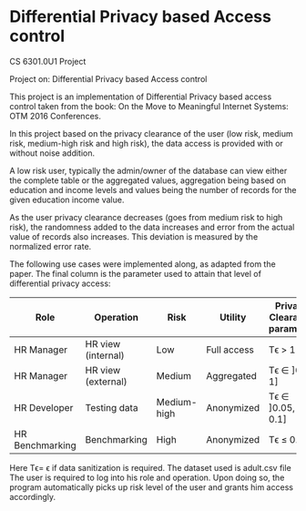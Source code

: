 # Differential Privacy based Access control

CS 6301.0U1 Project		

Project on: Differential Privacy based Access control

This project is an implementation of Differential Privacy based access control taken from the book: On the Move to Meaningful Internet Systems: OTM 2016 Conferences.

In this project based on the privacy clearance of the user (low risk, medium risk, medium-high risk and high risk), the data access is provided with or without noise addition.

A low risk user, typically the admin/owner of the database can view either the complete table or the aggregated values, aggregation being based on education and income levels and values being the number of records for the given education income value.

As the user privacy clearance decreases (goes from medium risk to high risk), the randomness added to the data increases and error from the actual value of records also increases. This deviation is measured by the normalized error rate.

The following use cases were implemented along, as adapted from the paper. The final column is the parameter used to attain that level of differential privacy access:

Role            | Operation          | Risk        | Utility     | Privacy Clearance parameter
--------------- | ------------------ | ----------- | ----------- | ----------------------------
HR Manager      | HR view (internal) | Low         | Full access | Tϵ > 1
HR Manager      | HR view (external) | Medium      | Aggregated  | Tϵ ∈ ]0.1, 1]
HR Developer    | Testing data       | Medium-high | Anonymized  | Tϵ ∈ ]0.05, 0.1]
HR Benchmarking | Benchmarking       | High        | Anonymized  | Tϵ ≤ 0.05

Here Tϵ= ϵ if data sanitization is required. The dataset used is adult.csv file
The user is required to log into his role and operation. Upon doing so, the program automatically picks up risk level of the user and grants him access accordingly.
